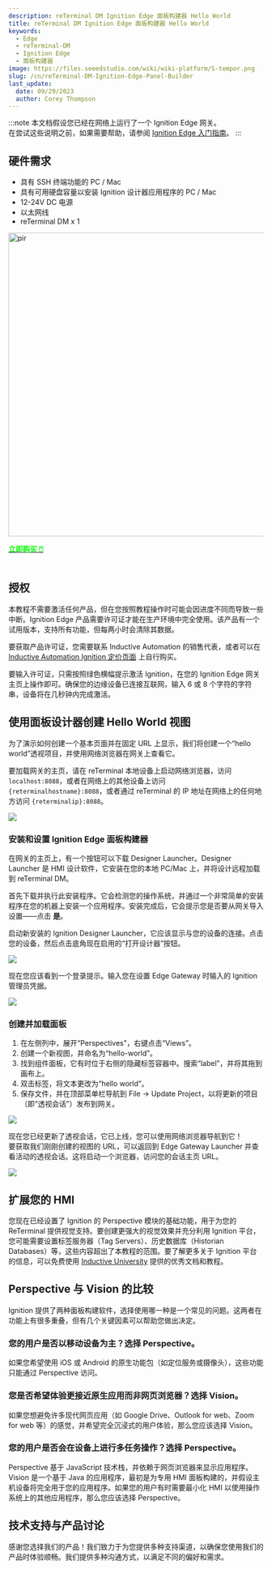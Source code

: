 ```yaml
---
description: reTerminal DM Ignition Edge 面板构建器 Hello World
title: reTerminal DM Ignition Edge 面板构建器 Hello World
keywords:
  - Edge
  - reTerminal-DM
  - Ignition Edge
  - 面板构建器
image: https://files.seeedstudio.com/wiki/wiki-platform/S-tempor.png
slug: /cn/reTerminal-DM-Ignition-Edge-Panel-Builder
last_update:
  date: 09/29/2023
  author: Corey Thompson
---
```


:::note
本文档假设您已经在网络上运行了一个 Ignition Edge 网关。  
在尝试这些说明之前，如果需要帮助，请参阅 [Ignition Edge 入门指南](/cn/reTerminal-DM-Getting-Started-with-Ignition-Edge)。
:::

## 硬件需求
- 具有 SSH 终端功能的 PC / Mac
- 具有可用硬盘容量以安装 Ignition 设计器应用程序的 PC / Mac
- 12-24V DC 电源
- 以太网线
- reTerminal DM x 1

<p style={{textAlign: 'center'}}><img src="https://media-cdn.seeedstudio.com/media/catalog/product/cache/bb49d3ec4ee05b6f018e93f896b8a25d/3/-/3--114070201-reterminal-dm---font.jpg" alt="pir" width="600" height="auto"/></p>

<div class="get_one_now_container" style={{textAlign: 'center'}}>
    <a class="get_one_now_item" href="https://www.seeedstudio.com/reTerminal-DM-p-5616.html" target="_blank">
            <strong><span><font color={'FFFFFF'} size={"4"}> 立即购买 🖱️</font></span></strong>
    </a>
</div>

<br />

## 授权
本教程不需要激活任何产品，但在您按照教程操作时可能会因进度不同而导致一些中断。Ignition Edge 产品需要许可证才能在生产环境中完全使用。该产品有一个试用版本，支持所有功能，但每两小时会清除其数据。

要获取产品许可证，您需要联系 Inductive Automation 的销售代表，或者可以在 [Inductive Automation Ignition 定价页面](https://inductiveautomation.com/pricing/ignition) 上自行购买。

要输入许可证，只需按照绿色横幅提示激活 Ignition，在您的 Ignition Edge 网关主页上操作即可。确保您的边缘设备已连接互联网，输入 6 或 8 个字符的字符串，设备将在几秒钟内完成激活。

## 使用面板设计器创建 Hello World 视图

为了演示如何创建一个基本页面并在固定 URL 上显示，我们将创建一个“hello world”透视项目，并使用网络浏览器在网关上查看它。

要加载网关的主页，请在 reTerminal 本地设备上启动网络浏览器，访问 `localhost:8088`，或者在网络上的其他设备上访问 `{reterminalhostname}:8088`，或者通过 reTerminal 的 IP 地址在网络上的任何地方访问 `{reterminalip}:8088`。

<p style={{textAlign: 'center'}}>
  <img src="https://files.seeedstudio.com/wiki/wiki-ranger/Contributions/reTerminal-DM-Ignition/ignition-edge-launch-screen.png" />
</p>

### 安装和设置 Ignition Edge 面板构建器

在网关的主页上，有一个按钮可以下载 Designer Launcher。Designer Launcher 是 HMI 设计软件，它安装在您的本地 PC/Mac 上，并将设计远程加载到 reTerminal DM。

首先下载并执行此安装程序。它会检测您的操作系统，并通过一个非常简单的安装程序在您的机器上安装一个应用程序。安装完成后，它会提示您是否要从网关导入设置——点击 **是**。

启动新安装的 Ignition Designer Launcher，它应该显示与您的设备的连接。点击您的设备，然后点击底角现在启用的“打开设计器”按钮。

<p style={{textAlign: 'center'}}>
  <img src="https://files.seeedstudio.com/wiki/wiki-ranger/Contributions/reTerminal-DM-Ignition/ignition-designer-launcher.png" />
</p>

现在您应该看到一个登录提示。输入您在设置 Edge Gateway 时输入的 Ignition 管理员凭据。

<p style={{textAlign: 'center'}}>
  <img src="https://files.seeedstudio.com/wiki/wiki-ranger/Contributions/reTerminal-DM-Ignition/ignition-designer-login.png" />
</p>

### 创建并加载面板

1. 在左侧列中，展开“Perspectives”，右键点击“Views”。
2. 创建一个新视图，并命名为“hello-world”。
3. 找到组件面板，它有时位于右侧的隐藏标签容器中。搜索“label”，并将其拖到画布上。
4. 双击标签，将文本更改为“hello world”。
5. 保存文件，并在顶部菜单栏导航到 File -> Update Project，以将更新的项目（即“透视会话”）发布到网关。

<p style={{textAlign: 'center'}}>
  <img src="https://files.seeedstudio.com/wiki/wiki-ranger/Contributions/reTerminal-DM-Ignition/ignition-panel-create-helloworld.gif" />
</p>

现在您已经更新了透视会话，它已上线，您可以使用网络浏览器导航到它！  
要获取我们刚刚创建的视图的 URL，可以返回到 Edge Gateway Launcher 并查看活动的透视会话。这将启动一个浏览器，访问您的会话主页 URL。

<p style={{textAlign: 'center'}}>
  <img src="https://files.seeedstudio.com/wiki/wiki-ranger/Contributions/reTerminal-DM-Ignition/ignition-panel-view-helloworld.gif" />
</p>

## 扩展您的 HMI
您现在已经设置了 Ignition 的 Perspective 模块的基础功能，用于为您的 ReTerminal 提供视觉支持。要创建更强大的视觉效果并充分利用 Ignition 平台，您可能需要设置标签服务器（Tag Servers）、历史数据库（Historian Databases）等，这些内容超出了本教程的范围。要了解更多关于 Ignition 平台的信息，可以免费使用 [Inductive University](https://inductiveuniversity.com/) 提供的优秀文档和教程。

## Perspective 与 Vision 的比较
Ignition 提供了两种面板构建软件，选择使用哪一种是一个常见的问题。这两者在功能上有很多重叠，但有几个关键因素可以帮助您做出决定。

### 您的用户是否以移动设备为主？选择 Perspective。
如果您希望使用 iOS 或 Android 的原生功能包（如定位服务或摄像头），这些功能只能通过 Perspective 访问。

### 您是否希望体验更接近原生应用而非网页浏览器？选择 Vision。
如果您想避免许多现代网页应用（如 Google Drive、Outlook for web、Zoom for web 等）的感觉，并希望完全沉浸式的用户体验，那么您应该选择 Vision。

### 您的用户是否会在设备上进行多任务操作？选择 Perspective。
Perspective 基于 JavaScript 技术栈，并依赖于网页浏览器来显示应用程序。Vision 是一个基于 Java 的应用程序，最初是为专用 HMI 面板构建的，并假设主机设备将完全用于您的应用程序。如果您的用户有时需要最小化 HMI 以使用操作系统上的其他应用程序，那么您应该选择 Perspective。

## 技术支持与产品讨论

感谢您选择我们的产品！我们致力于为您提供多种支持渠道，以确保您使用我们的产品时体验顺畅。我们提供多种沟通方式，以满足不同的偏好和需求。

<div class="button_tech_support_container">
<a href="https://forum.seeedstudio.com/" class="button_forum"></a> 
<a href="https://www.seeedstudio.com/contacts" class="button_email"></a>
</div>

<div class="button_tech_support_container">
<a href="https://discord.gg/eWkprNDMU7" class="button_discord"></a> 
<a href="https://github.com/Seeed-Studio/wiki-documents/discussions/69" class="button_discussion"></a>
</div>